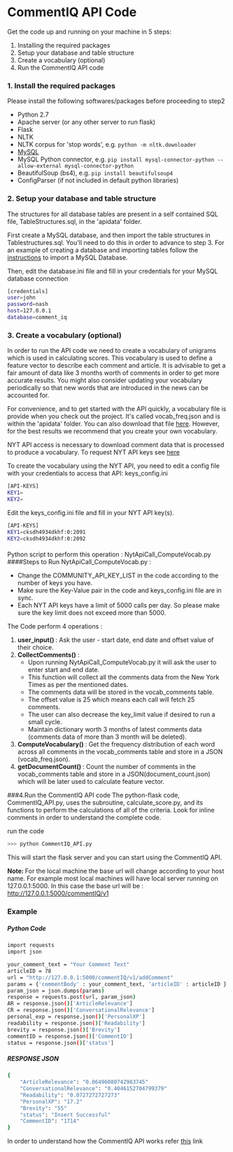 CommentIQ API Code
========
Get the code up and running on your machine in 5 steps:                                            

1. Installing the required packages
2. Setup your database and table structure
3. Create a vocabulary (optional)
4. Run the CommentIQ API code


### 1. Install the required packages

Please install the following softwares/packages before proceeding to step2

* Python 2.7
* Apache server (or any other server to run flask)
* Flask
* NLTK
* NLTK corpus for 'stop words', e.g. ``python -m nltk.downloader``
* <a href="http://dev.mysql.com/downloads/mysql/">MySQL</a>
* MySQL Python connector, e.g. ``pip install mysql-connector-python --allow-external mysql-connector-python``
* BeautifulSoup (bs4), e.g. ``pip install beautifulsoup4``
* ConfigParser (if not included in default python libraries)


### 2. Setup your database and table structure

The structures for all database tables are present in a self contained SQL file, TableStructures.sql, in the 'apidata' folder. 

First create a MySQL database, and then import the table structures in Tablestructures.sql. You'll need to do this in order to advance to step 3. For an example of creating a database and importing tables follow the <a href="http://www.cyberciti.biz/faq/import-mysql-dumpfile-sql-datafile-into-my-database/" target="_blank">instructions</a> to import a MySQL Database.

Then, edit the database.ini file and fill in your credentials for your MySQL database connection
```sh
[credentials]
user=john
password=nash
host=127.0.0.1
database=comment_iq
```

### 3. Create a vocabulary (optional)
In order to run the API code we need to create a vocabulary of unigrams which is used in calculating scores. This vocabulary is used to define a feature vector to describe each comment and article. It is advisable to get a fair amount of data like 3 months worth of comments in order to get more accurate results. You might also consider updating your vocabulary periodically so that new words that are introduced in the news can be accounted for. 

For convenience, and to get started with the API quickly, a vocabulary file is provide when you check out the project. It's called vocab_freq.json and is within the 'apidata' folder. You can also download that file <a href="http://ec2-54-173-77-171.compute-1.amazonaws.com/commentIQ/v1/getVocabulary" target="_blank">here</a>. However, for the best results we recommend that you create your own vocabulary. 

NYT API access is necessary to download comment data that is processed to produce a vocabulary. To request NYT API keys see <a href="http://developer.nytimes.com/docs/reference/keys" target="_blank">here</a>

To create the vocabulary using the NYT API, you need to edit a config file with your credentials to access that API:
keys_config.ini
```sh
[API-KEYS]
KEY1=
KEY2=
```
Edit the keys_config.ini file and fill in your NYT API key(s). 
```sh
[API-KEYS]
KEY1=cksdh4934dkhf:0:2091
KEY2=cksdh4934dkhf:0:2092
```

####
Python script to perform this operation : NytApiCall_ComputeVocab.py
####Steps to Run NytApiCall_ComputeVocab.py :

* Change the COMMUNITY_API_KEY_LIST in the code according to the number of keys you have. 
* Make sure the Key-Value pair in the code and keys_config.ini file are in sync.
* Each NYT API keys have a limit of 5000 calls per day. So please make sure the key limit does not exceed more than 5000.

The Code perform 4 operations :

1. <b>user_input() </b> : Ask the user - start date, end date and offset value of their choice.
2. <b>CollectComments()</b> :                    
    * Upon running NytApiCall_ComputeVocab.py it will ask the user to enter start and end date. 
    * This function will collect all the comments data from the New York Times as per the mentioned dates. 
    * The comments data will be stored in the vocab_comments table. 
    * The offset value is 25 which means each call will fetch 25 comments. 
    * The user can also decrease the key_limit value if desired to run a small cycle.
    * Maintain dictionary worth 3 months of latest comments data (comments data of more than 3 month will be deleted).
3. <b>ComputeVocabulary() </b> : Get the frequency distribution of each word across all comments in the vocab_comments table and store in a JSON (vocab_freq.json).
4. <b> getDocumentCount() </b> : Count the number of comments in the vocab_comments table and store in a JSON(document_count.json) which will be later used to calculate feature vector.

###4.Run the CommentIQ API code
The python-flask code, CommentIQ_API.py, uses the subroutine, calculate_score.py, and its functions to perform the calculations of all of the criteria. Look for inline comments in order to understand the complete code.

run the code
```sh 
>>> python CommentIQ_API.py 
```
This will start the flask server and you can start using the CommentIQ API.

<b>Note: </b>For the local machine the base url will change according to your host name. For example most local machines will have local server running on 127.0.0.1:5000.  In this case the base url will be : http://127.0.0.1:5000/commentIQ/v1
#####
###  Example
##### Python Code
```sh
import requests
import json

your_comment_text = "Your Comment Text"
articleID = 78
url = "http://127.0.0.1:5000/commentIQ/v1/addComment"
params = {'commentBody' : your_comment_text, 'articleID' : articleID }
param_json = json.dumps(params)
response = requests.post(url, param_json)
AR = response.json()['ArticleRelevance']
CR = response.json()['ConversationalRelevance']
personal_exp = response.json()['PersonalXP']
readability = response.json()['Readability']
brevity = response.json()['Brevity']
commentID = response.json()['CommentID']
status = response.json()['status']
```
##### RESPONSE JSON
```sh
{
    "ArticleRelevance": "0.06496080742983745"
    "ConversationalRelevance": "0.4046152704799379"
    "Readability": "0.0727272727273"
    "PersonalXP": "17.2"
    "Brevity": "55"
    "status": "Insert Successful"
    "CommentID": "1714"
}        
```

In order to understand how the CommentIQ API works refer <a href="https://github.com/comp-journalism/commentIQ" target="_blank">this</a> link



